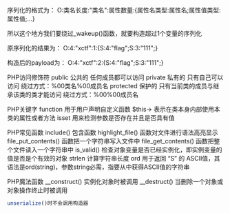 序列化的格式为：
O:类名长度:"类名":属性数量:{属性名类型:属性名;属性值类型:属性值;...}

所以这个地方我们要绕过_wakeup()函数，就要构造超过1个变量的序列化

原序列化的结果为：
O:4:"xctf":1:{S:4:"flag";S:3:"111";}

构造后的payload为：
O:4:"xctf":2:{S:4:"flag";S:3:"111";}

 PHP访问修饰符
	public  公共的 任何成员都可以访问
	private 私有的 只有自己可以访问
	绕过方式：%00类名%00成员名
	protected  保护的 只有当前类的成员与继承该类的类才能访问
	绕过方式：%00%00成员名

 PHP关键字
	function 用于用户声明自定义函数
	$this-> 表示在类本身内部使用本类的属性或者方法
	isset 用来检测参数是否存在并且是否具有值


 PHP常见函数
	include()  包含函数
	highlight_file() 函数对文件进行语法高亮显示
	file_put_contents() 函数把一个字符串写入文件中
	file_get_contents()  函数把整个文件读入一个字符串中
	is_valid()  检查对象变量是否已经实例化，即实例变量的值是否是个有效的对象
	strlen 计算字符串长度
	ord 用于返回 “S” 的 ASCII值，其语法是ord(string)，参数string必需，指要从中获得ASCII值的字符串

 PHP魔法函数
	__construct()  实例化对象时被调用
	__destruct() 当删除一个对象或对象操作终止时被调用

```php
unserialize()时不会调用构造器
```